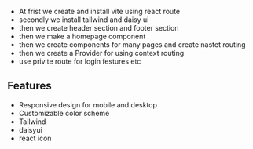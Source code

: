 - At frist we create and  install vite using react route
- secondly we install tailwind and daisy ui
- then we create header section and footer section
- then we make a homepage component
- then we create components for many pages and create nastet routing
- then we create a Provider for using context routing
-  use privite route for login festures etc


## Features

- Responsive design for mobile and desktop
- Customizable color scheme
- Tailwind
- daisyui
- react icon

